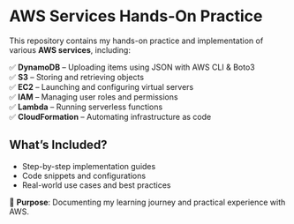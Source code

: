 # **AWS Services Hands-On Practice**  

This repository contains my hands-on practice and implementation of various **AWS services**, including:  

✅ **DynamoDB** – Uploading items using JSON with AWS CLI & Boto3  
✅ **S3** – Storing and retrieving objects  
✅ **EC2** – Launching and configuring virtual servers  
✅ **IAM** – Managing user roles and permissions  
✅ **Lambda** – Running serverless functions  
✅ **CloudFormation** – Automating infrastructure as code  

## **What’s Included?**  
- Step-by-step implementation guides  
- Code snippets and configurations  
- Real-world use cases and best practices  

📌 **Purpose**: Documenting my learning journey and practical experience with AWS.  

